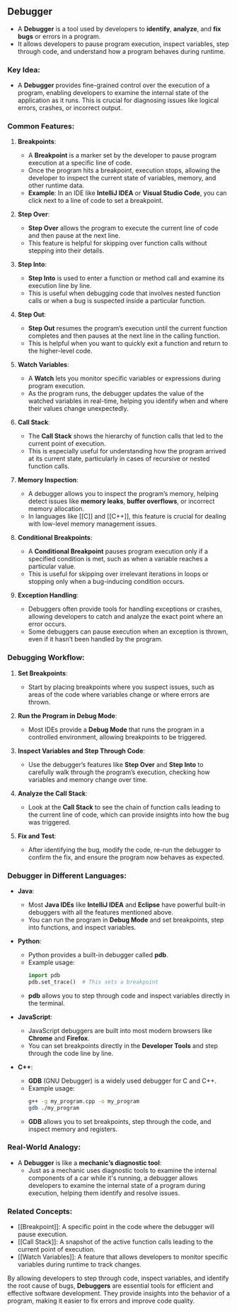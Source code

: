 ## Debugger

- A **Debugger** is a tool used by developers to **identify**, **analyze**, and **fix bugs** or errors in a program. 
- It allows developers to pause program execution, inspect variables, step through code, and understand how a program behaves during runtime.

### Key Idea:
- A **Debugger** provides fine-grained control over the execution of a program, enabling developers to examine the internal state of the application as it runs. This is crucial for diagnosing issues like logical errors, crashes, or incorrect output.

### Common Features:

1. **Breakpoints**:
   - A **Breakpoint** is a marker set by the developer to pause program execution at a specific line of code.
   - Once the program hits a breakpoint, execution stops, allowing the developer to inspect the current state of variables, memory, and other runtime data.
   - **Example**: In an IDE like **IntelliJ IDEA** or **Visual Studio Code**, you can click next to a line of code to set a breakpoint.

2. **Step Over**:
   - **Step Over** allows the program to execute the current line of code and then pause at the next line.
   - This feature is helpful for skipping over function calls without stepping into their details.

3. **Step Into**:
   - **Step Into** is used to enter a function or method call and examine its execution line by line.
   - This is useful when debugging code that involves nested function calls or when a bug is suspected inside a particular function.

4. **Step Out**:
   - **Step Out** resumes the program’s execution until the current function completes and then pauses at the next line in the calling function.
   - This is helpful when you want to quickly exit a function and return to the higher-level code.

5. **Watch Variables**:
   - A **Watch** lets you monitor specific variables or expressions during program execution.
   - As the program runs, the debugger updates the value of the watched variables in real-time, helping you identify when and where their values change unexpectedly.

6. **Call Stack**:
   - The **Call Stack** shows the hierarchy of function calls that led to the current point of execution.
   - This is especially useful for understanding how the program arrived at its current state, particularly in cases of recursive or nested function calls.

7. **Memory Inspection**:
   - A debugger allows you to inspect the program’s memory, helping detect issues like **memory leaks**, **buffer overflows**, or incorrect memory allocation.
   - In languages like [[C]] and [[C++]], this feature is crucial for dealing with low-level memory management issues.

8. **Conditional Breakpoints**:
   - A **Conditional Breakpoint** pauses program execution only if a specified condition is met, such as when a variable reaches a particular value.
   - This is useful for skipping over irrelevant iterations in loops or stopping only when a bug-inducing condition occurs.

9. **Exception Handling**:
   - Debuggers often provide tools for handling exceptions or crashes, allowing developers to catch and analyze the exact point where an error occurs.
   - Some debuggers can pause execution when an exception is thrown, even if it hasn’t been handled by the program.

### Debugging Workflow:

1. **Set Breakpoints**:
   - Start by placing breakpoints where you suspect issues, such as areas of the code where variables change or where errors are thrown.

2. **Run the Program in Debug Mode**:
   - Most IDEs provide a **Debug Mode** that runs the program in a controlled environment, allowing breakpoints to be triggered.

3. **Inspect Variables and Step Through Code**:
   - Use the debugger’s features like **Step Over** and **Step Into** to carefully walk through the program’s execution, checking how variables and memory change over time.

4. **Analyze the Call Stack**:
   - Look at the **Call Stack** to see the chain of function calls leading to the current line of code, which can provide insights into how the bug was triggered.

5. **Fix and Test**:
   - After identifying the bug, modify the code, re-run the debugger to confirm the fix, and ensure the program now behaves as expected.

### Debugger in Different Languages:

- **Java**:
   - Most **Java IDEs** like **IntelliJ IDEA** and **Eclipse** have powerful built-in debuggers with all the features mentioned above.
   - You can run the program in **Debug Mode** and set breakpoints, step into functions, and inspect variables.

- **Python**:
   - Python provides a built-in debugger called **pdb**.
   - Example usage:
     ```python
     import pdb
     pdb.set_trace()  # This sets a breakpoint
     ```
   - **pdb** allows you to step through code and inspect variables directly in the terminal.

- **JavaScript**:
   - JavaScript debuggers are built into most modern browsers like **Chrome** and **Firefox**.
   - You can set breakpoints directly in the **Developer Tools** and step through the code line by line.

- **C++**:
   - **GDB** (GNU Debugger) is a widely used debugger for C and C++.
   - Example usage:
     ```bash
     g++ -g my_program.cpp -o my_program
     gdb ./my_program
     ```
   - **GDB** allows you to set breakpoints, step through the code, and inspect memory and registers.

### Real-World Analogy:
- A **Debugger** is like a **mechanic’s diagnostic tool**:
   - Just as a mechanic uses diagnostic tools to examine the internal components of a car while it's running, a debugger allows developers to examine the internal state of a program during execution, helping them identify and resolve issues.

### Related Concepts:
- [[Breakpoint]]: A specific point in the code where the debugger will pause execution.
- [[Call Stack]]: A snapshot of the active function calls leading to the current point of execution.
- [[Watch Variables]]: A feature that allows developers to monitor specific variables during runtime to track changes.

By allowing developers to step through code, inspect variables, and identify the root cause of bugs, **Debuggers** are essential tools for efficient and effective software development. They provide insights into the behavior of a program, making it easier to fix errors and improve code quality.

